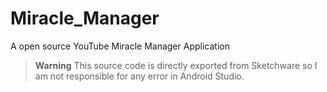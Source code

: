 # Miracle_Manager
A open source YouTube Miracle Manager Application

>**Warning**
>This source code is directly exported from Sketchware so I am not responsible for any error in Android Studio.
